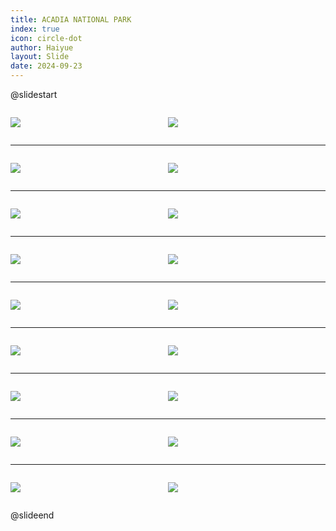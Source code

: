 ```yaml
---
title: ACADIA NATIONAL PARK
index: true
icon: circle-dot
author: Haiyue
layout: Slide
date: 2024-09-23
---
```

 
@slidestart

<div style="display:flex">
<div style="flex:1">

![](https://raw.githubusercontent.com/yclord/reading/refs/heads/master/english/Level-L/ACADIA%20NATIONAL%20PARK/001.webp)
</div>
<div style="flex:1">

![](https://raw.githubusercontent.com/yclord/reading/refs/heads/master/english/Level-L/ACADIA%20NATIONAL%20PARK/002.webp)
</div>
</div>

---

<div style="display:flex">
<div style="flex:1">

![](https://raw.githubusercontent.com/yclord/reading/refs/heads/master/english/Level-L/ACADIA%20NATIONAL%20PARK/003.webp)
</div>
<div style="flex:1">

![](https://raw.githubusercontent.com/yclord/reading/refs/heads/master/english/Level-L/ACADIA%20NATIONAL%20PARK/004.webp)
</div>
</div>

---

<div style="display:flex">
<div style="flex:1">

![](https://raw.githubusercontent.com/yclord/reading/refs/heads/master/english/Level-L/ACADIA%20NATIONAL%20PARK/005.webp)
</div>
<div style="flex:1">

![](https://raw.githubusercontent.com/yclord/reading/refs/heads/master/english/Level-L/ACADIA%20NATIONAL%20PARK/006.webp)
</div>
</div>

---

<div style="display:flex">
<div style="flex:1">

![](https://raw.githubusercontent.com/yclord/reading/refs/heads/master/english/Level-L/ACADIA%20NATIONAL%20PARK/007.webp)
</div>
<div style="flex:1">

![](https://raw.githubusercontent.com/yclord/reading/refs/heads/master/english/Level-L/ACADIA%20NATIONAL%20PARK/008.webp)
</div>
</div>

---

<div style="display:flex">
<div style="flex:1">

![](https://raw.githubusercontent.com/yclord/reading/refs/heads/master/english/Level-L/ACADIA%20NATIONAL%20PARK/009.webp)
</div>
<div style="flex:1">

![](https://raw.githubusercontent.com/yclord/reading/refs/heads/master/english/Level-L/ACADIA%20NATIONAL%20PARK/010.webp)
</div>
</div>

---

<div style="display:flex">
<div style="flex:1">

![](https://raw.githubusercontent.com/yclord/reading/refs/heads/master/english/Level-L/ACADIA%20NATIONAL%20PARK/011.webp)
</div>
<div style="flex:1">

![](https://raw.githubusercontent.com/yclord/reading/refs/heads/master/english/Level-L/ACADIA%20NATIONAL%20PARK/012.webp)
</div>
</div>

---

<div style="display:flex">
<div style="flex:1">

![](https://raw.githubusercontent.com/yclord/reading/refs/heads/master/english/Level-L/ACADIA%20NATIONAL%20PARK/013.webp)
</div>
<div style="flex:1">

![](https://raw.githubusercontent.com/yclord/reading/refs/heads/master/english/Level-L/ACADIA%20NATIONAL%20PARK/014.webp)
</div>
</div>

---

<div style="display:flex">
<div style="flex:1">

![](https://raw.githubusercontent.com/yclord/reading/refs/heads/master/english/Level-L/ACADIA%20NATIONAL%20PARK/015.webp)
</div>
<div style="flex:1">

![](https://raw.githubusercontent.com/yclord/reading/refs/heads/master/english/Level-L/ACADIA%20NATIONAL%20PARK/016.webp)
</div>
</div>

---

<div style="display:flex">
<div style="flex:1">

![](https://raw.githubusercontent.com/yclord/reading/refs/heads/master/english/Level-L/ACADIA%20NATIONAL%20PARK/017.webp)
</div>
<div style="flex:1">

![](https://raw.githubusercontent.com/yclord/reading/refs/heads/master/english/Level-L/ACADIA%20NATIONAL%20PARK/018.webp)
</div>
</div>

@slideend